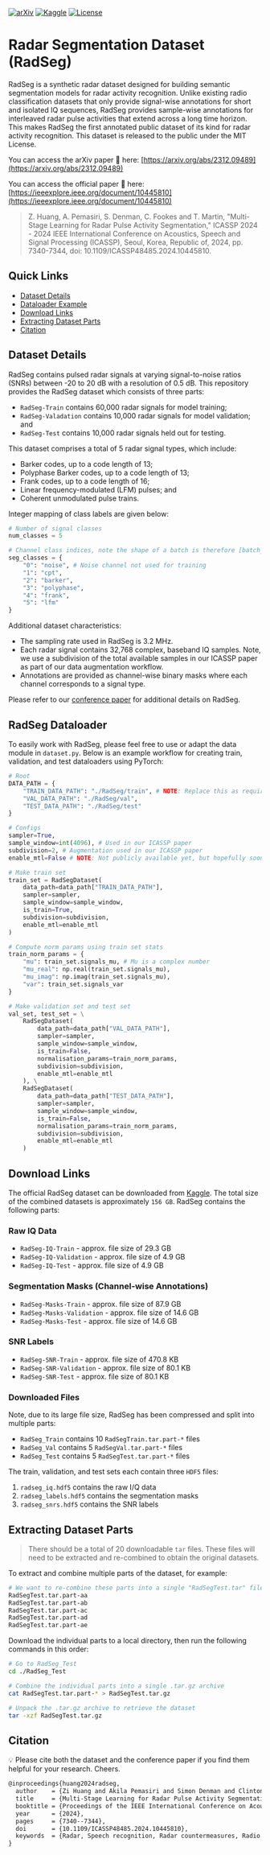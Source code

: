 [![arXiv](https://img.shields.io/badge/arXiv-2312.09489-b31b1b.svg)](https://arxiv.org/abs/2312.09489) [![Kaggle](https://img.shields.io/badge/Kaggle-RadSeg-blue?logo=kaggle)](https://www.kaggle.com/datasets/abcxyzi/radseg-icassp-2024) [![License](https://img.shields.io/badge/license-CC%20BY--NC%204.0-lightgrey.svg)](https://creativecommons.org/licenses/by-nc-sa/4.0/)

# Radar Segmentation Dataset (RadSeg)

RadSeg is a synthetic radar dataset designed for building semantic segmentation models for radar activity recognition. Unlike existing radio classification datasets that only provide signal-wise annotations for short and isolated IQ sequences, RadSeg provides sample-wise annotations for interleaved radar pulse activities that extend across a long time horizon. This makes RadSeg the first annotated public dataset of its kind for radar activity recognition. This dataset is released to the public under the MIT License.

You can access the arXiv paper 📄 here: [https://arxiv.org/abs/2312.09489](https://arxiv.org/abs/2312.09489)

You can access the official paper 📄 here: [https://ieeexplore.ieee.org/document/10445810](https://ieeexplore.ieee.org/document/10445810)

> Z. Huang, A. Pemasiri, S. Denman, C. Fookes and T. Martin, "Multi-Stage Learning for Radar Pulse Activity Segmentation," ICASSP 2024 - 2024 IEEE International Conference on Acoustics, Speech and Signal Processing (ICASSP), Seoul, Korea, Republic of, 2024, pp. 7340-7344, doi: 10.1109/ICASSP48485.2024.10445810.

## Quick Links

- [Dataset Details](#dataset-details)
- [Dataloader Example](#radseg-dataloader)
- [Download Links](#download-links)
- [Extracting Dataset Parts](#extracting-dataset-parts)
- [Citation](#citation)

## Dataset Details

RadSeg contains pulsed radar signals at varying signal-to-noise ratios (SNRs) between -20 to 20 dB with a resolution of 0.5 dB. This repository provides the RadSeg dataset which consists of three parts:

- `RadSeg-Train` contains 60,000 radar signals for model training;
- `RadSeg-Valadation` contains 10,000 radar signals for model validation; and
- `RadSeg-Test` contains 10,000 radar signals held out for testing.

This dataset comprises a total of 5 radar signal types, which include: 
- Barker codes, up to a code length of 13;
- Polyphase Barker codes, up to a code length of 13;
- Frank codes, up to a code length of 16;
- Linear frequency-modulated (LFM) pulses; and 
- Coherent unmodulated pulse trains. 

Integer mapping of class labels are given below:

```python
# Number of signal classes
num_classes = 5

# Channel class indices, note the shape of a batch is therefore [batch_size, 6, sequence_len]
seg_classes = {
    "0": "noise", # Noise channel not used for training
    "1": "cpt",
    "2": "barker",
    "3": "polyphase",
    "4": "frank",
    "5": "lfm"
}
```

Additional dataset characteristics:
- The sampling rate used in RadSeg is 3.2 MHz. 
- Each radar signal contains 32,768 complex, baseband IQ samples. Note, we use a subdivision of the total available samples in our ICASSP paper as part of our data augmentation workflow.
- Annotations are provided as channel-wise binary masks where each channel corresponds to a signal type.

Please refer to our [conference paper](https://ieeexplore.ieee.org/document/10445810) for additional details on RadSeg.

## RadSeg Dataloader

To easily work with RadSeg, please feel free to use or adapt the data module in `dataset.py`. Below is an example workflow for creating train, validation, and test dataloaders using PyTorch:

```python
# Root
DATA_PATH = {
    "TRAIN_DATA_PATH": "./RadSeg/train", # NOTE: Replace this as required
    "VAL_DATA_PATH": "./RadSeg/val", 
    "TEST_DATA_PATH": "./RadSeg/test"
}

# Configs
sampler=True, 
sample_window=int(4096), # Used in our ICASSP paper 
subdivision=2, # Augmentation used in our ICASSP paper
enable_mtl=False # NOTE: Not publicly available yet, but hopefully soon...

# Make train set
train_set = RadSegDataset(
    data_path=data_path["TRAIN_DATA_PATH"], 
    sampler=sampler, 
    sample_window=sample_window, 
    is_train=True,
    subdivision=subdivision,
    enable_mtl=enable_mtl
)

# Compute norm params using train set stats
train_norm_params = {
    "mu": train_set.signals_mu, # Mu is a complex number 
    "mu_real": np.real(train_set.signals_mu), 
    "mu_imag": np.imag(train_set.signals_mu),
    "var": train_set.signals_var
}

# Make validation set and test set
val_set, test_set = \
    RadSegDataset(
        data_path=data_path["VAL_DATA_PATH"], 
        sampler=sampler, 
        sample_window=sample_window, 
        is_train=False,
        normalisation_params=train_norm_params, 
        subdivision=subdivision,
        enable_mtl=enable_mtl
    ), \
    RadSegDataset(
        data_path=data_path["TEST_DATA_PATH"], 
        sampler=sampler, 
        sample_window=sample_window, 
        is_train=False,          
        normalisation_params=train_norm_params, 
        subdivision=subdivision,
        enable_mtl=enable_mtl
    )
```

## Download Links

The official RadSeg dataset can be downloaded from [Kaggle](https://www.kaggle.com/datasets/abcxyzi/radseg-icassp-2024). The total size of the combined datasets is approximately `156 GB`. RadSeg contains the following parts:

### Raw IQ Data

- `RadSeg-IQ-Train` - approx. file size of 29.3 GB
- `RadSeg-IQ-Validation` - approx. file size of 4.9 GB
- `RadSeg-IQ-Test` - approx. file size of 4.9 GB

### Segmentation Masks (Channel-wise Annotations)

- `RadSeg-Masks-Train` - approx. file size of 87.9 GB
- `RadSeg-Masks-Validation` - approx. file size of 14.6 GB
- `RadSeg-Masks-Test` - approx. file size of 14.6 GB

### SNR Labels

- `RadSeg-SNR-Train` - approx. file size of 470.8 KB
- `RadSeg-SNR-Validation` - approx. file size of 80.1 KB
- `RadSeg-SNR-Test` - approx. file size of 80.1 KB

### Downloaded Files

Note, due to its large file size, RadSeg has been compressed and split into multiple parts:

- `RadSeg_Train` contains 10 `RadSegTrain.tar.part-*` files
- `RadSeg_Val` contains 5 `RadSegVal.tar.part-*` files
- `RadSeg_Test` contains 5 `RadSegTest.tar.part-*` files

The train, validation, and test sets each contain three `HDF5` files:

1. `radseg_iq.hdf5` contains the raw I/Q data
2. `radseg_labels.hdf5` contains the segmentation masks
3. `radseg_snrs.hdf5` contains the SNR labels 

## Extracting Dataset Parts

> There should be a total of 20 downloadable `tar` files. These files will need to be extracted and re-combined to obtain the original datasets.

To extract and combine multiple parts of the dataset, for example:

```bash
# We want to re-combine these parts into a single "RadSegTest.tar" file
RadSegTest.tar.part-aa
RadSegTest.tar.part-ab
RadSegTest.tar.part-ac
RadSegTest.tar.part-ad
RadSegTest.tar.part-ae
```

Download the individual parts to a local directory, then run the following commands in this order:

```bash
# Go to RadSeg_Test
cd ./RadSeg_Test

# Combine the individual parts into a single .tar.gz archive
cat RadSegTest.tar.part-* > RadSegTest.tar.gz

# Unpack the .tar.gz archive to retrieve the dataset
tar -xzf RadSegTest.tar.gz
```

## Citation

💡 Please cite both the dataset and the conference paper if you find them helpful for your research. Cheers.

```latex
@inproceedings{huang2024radseg,
  author    = {Zi Huang and Akila Pemasiri and Simon Denman and Clinton Fookes and Terrence Martin},
  title     = {Multi-Stage Learning for Radar Pulse Activity Segmentation},
  booktitle = {Proceedings of the IEEE International Conference on Acoustics, Speech and Signal Processing (ICASSP)},
  year      = {2024},
  pages     = {7340--7344},
  doi       = {10.1109/ICASSP48485.2024.10445810},
  keywords  = {Radar, Speech recognition, Radar countermeasures, Radio communication countermeasures, Task analysis, Speech processing, Signal to noise ratio, Multi-stage learning, Activity segmentation, Radio signal recognition, Deinterleaving, Radar dataset}
}
```
